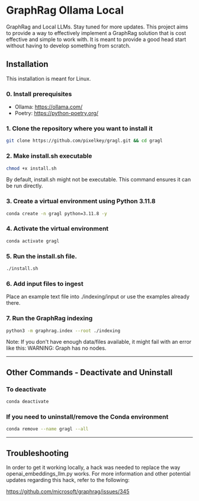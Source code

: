 # GraphRag Ollama Local

GraphRag and Local LLMs. Stay tuned for more updates.
This project aims to provide a way to effectively implement a GraphRag solution that is cost effective and simple to work with.
It is meant to provide a good head start without having to develop something from scratch.

## Installation
This installation is meant for Linux.

### 0. Install prerequisites

- Ollama: https://ollama.com/
- Poetry: https://python-poetry.org/

### 1. Clone the repository where you want to install it

```bash
git clone https://github.com/pixelkey/gragl.git && cd gragl
```

### 2. Make install.sh executable

```bash
chmod +x install.sh
```

By default, install.sh might not be executable. This command ensures it can be run directly.

### 3. Create a virtual environment using Python 3.11.8

```bash
conda create -n gragl python=3.11.8 -y
```

### 4. Activate the virtual environment

```bash
conda activate gragl
```

### 5. Run the install.sh file.

```bash
./install.sh
```

### 6. Add input files to ingest

Place an example text file into ./indexing/input or use the examples already there.

### 7. Run the GraphRag indexing

```bash
python3 -m graphrag.index --root ./indexing
```

Note: If you don't have enough data/files available, it might fail with an error like this:
WARNING: Graph has no nodes.

---

## Other Commands - Deactivate and Uninstall

### To deactivate

```bash
conda deactivate
```

### If you need to uninstall/remove the Conda environment

```bash
conda remove --name gragl --all
```

---

## Troubleshooting

In order to get it working locally, a hack was needed to replace the way openai_embeddings_llm.py works. For more information and other potential updates regarding this hack, refer to the following:

https://github.com/microsoft/graphrag/issues/345